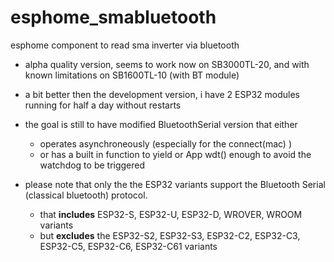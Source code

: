 # esphome_smabluetooth
esphome component to read sma inverter via bluetooth
- alpha quality version, seems to work now on SB3000TL-20, and with known limitations on SB1600TL-10 (with BT module)
- a bit better then the development version, i have 2 ESP32 modules running for half a day without restarts
- the goal is still to have modified BluetoothSerial version that either
  - operates asynchroneously (especially for the connect(mac) )
  - or has a built in function to yield or App wdt() enough to avoid the watchdog to be triggered
 
- please note that only the the ESP32 variants support the Bluetooth Serial (classical bluetooth) protocol.
  - that **includes** ESP32-S, ESP32-U, ESP32-D, WROVER, WROOM variants
  - but **excludes** the ESP32-S2, ESP32-S3, ESP32-C2, ESP32-C3, ESP32-C5, ESP32-C6, ESP32-C61 variants

